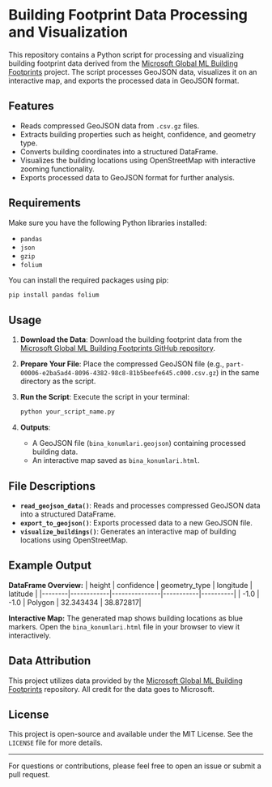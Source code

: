 # Building Footprint Data Processing and Visualization

This repository contains a Python script for processing and visualizing building footprint data derived from the [Microsoft Global ML Building Footprints](https://github.com/microsoft/GlobalMLBuildingFootprints) project. The script processes GeoJSON data, visualizes it on an interactive map, and exports the processed data in GeoJSON format.

## Features
- Reads compressed GeoJSON data from `.csv.gz` files.
- Extracts building properties such as height, confidence, and geometry type.
- Converts building coordinates into a structured DataFrame.
- Visualizes the building locations using OpenStreetMap with interactive zooming functionality.
- Exports processed data to GeoJSON format for further analysis.

## Requirements
Make sure you have the following Python libraries installed:
- `pandas`
- `json`
- `gzip`
- `folium`

You can install the required packages using pip:
```bash
pip install pandas folium
```

## Usage
1. **Download the Data**:
   Download the building footprint data from the [Microsoft Global ML Building Footprints GitHub repository](https://github.com/microsoft/GlobalMLBuildingFootprints).

2. **Prepare Your File**:
   Place the compressed GeoJSON file (e.g., `part-00006-e2ba5ad4-8096-4382-98c8-81b5beefe645.c000.csv.gz`) in the same directory as the script.

3. **Run the Script**:
   Execute the script in your terminal:
   ```bash
   python your_script_name.py
   ```

4. **Outputs**:
   - A GeoJSON file (`bina_konumlari.geojson`) containing processed building data.
   - An interactive map saved as `bina_konumlari.html`.

## File Descriptions
- **`read_geojson_data()`**: Reads and processes compressed GeoJSON data into a structured DataFrame.
- **`export_to_geojson()`**: Exports processed data to a new GeoJSON file.
- **`visualize_buildings()`**: Generates an interactive map of building locations using OpenStreetMap.

## Example Output
**DataFrame Overview:**
| height | confidence | geometry_type | longitude | latitude |
|--------|------------|---------------|-----------|----------|
| -1.0   | -1.0       | Polygon       | 32.343434 | 38.872817|

**Interactive Map:**
The generated map shows building locations as blue markers. Open the `bina_konumlari.html` file in your browser to view it interactively.

## Data Attribution
This project utilizes data provided by the [Microsoft Global ML Building Footprints](https://github.com/microsoft/GlobalMLBuildingFootprints) repository. All credit for the data goes to Microsoft.

## License
This project is open-source and available under the MIT License. See the `LICENSE` file for more details.

---
For questions or contributions, please feel free to open an issue or submit a pull request.

